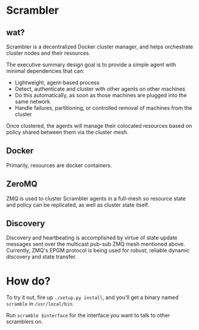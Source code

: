 Scrambler
===

wat?
---

Scrambler is a decentralized Docker cluster manager, and helps orchestrate cluster nodes and their resources.

The executive summary design goal is to provide a simple agent with minimal dependencies that can:

* Lightweight, agent-based process
* Detect, authenticate and cluster with other agents on other machines
* Do this automatically, as soon as those machines are plugged into the same network
* Handle failures, partitioning, or controlled removal of machines from the cluster

Once clustered, the agents will manage their colocated resources based on policy shared between them via the cluster mesh.

Docker
---
Primarily, resources are docker containers.

ZeroMQ
---
ZMQ is used to cluster Scrambler agents in a full-mesh so resource state and policy can be replicated, as well as cluster state itself.

Discovery
---
Discovery and heartbeating is accomplished by virtue of state update messages sent over the
multicast pub-sub ZMQ mesh mentioned above. Currently, ZMQ's EPGM protocol is being used for
robust, reliable dynamic discovery and state transfer.

How do?
===

To try it out, fire up `./setup.py install`, and you'll get a binary named `scramble` in `/usr/local/bin`.

Run `scramble $interface` for the interface you want to talk to other scramblers on.
